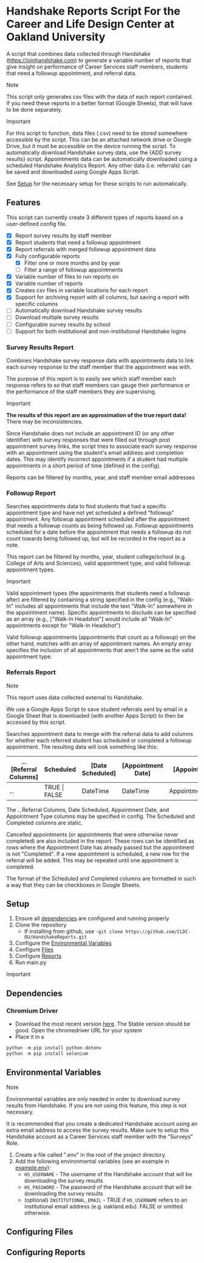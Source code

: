 # Handshake Reports Script For the Career and Life Design Center at Oakland University

A script that combines data collected through Handshake (https://joinhandshake.com) to generate a variable number of reports that give insight on performance of Career Services staff members, students that need a followup appointment, and referral data.

> [!NOTE]
>
> This script only generates csv files with the data of each report contained. If you need these reports in a better format (Google Sheets), that will have to be done separately.

> [!IMPORTANT]
>
> For this script to function, data files (.csv) need to be stored somewhere accessible by the script. This can be an attached network drive or Google Drive, but it must be accessible on the device running the script. To automatically download Handshake survey data, use the {ADD survey results} script. Appointments data can be automatically downloaded using a scheduled Handshake Analytics Report. Any other data (i.e. referrals) can be saved and downloaded using Google Apps Script.

See [Setup](#setup) for the necessary setup for these scripts to run automatically.

## Features

This script can currently create 3 different types of reports based on a user-defined config file.

- [x] Report survey results by staff member
- [x] Report students that need a followup appointment
- [x] Report referrals with merged followup appointment data
- [x] Fully configurable reports
  - [x] Filter one or more months and by year
  - [ ] Filter a range of followup appointments
- [x] Variable number of files to run reports on
- [x] Variable number of reports
- [x] Creates csv files in variable locations for each report
- [x] Support for archiving report with all columns, but saving a report with specific columns
- [ ] Automatically download Handshake survey results
- [ ] Download multiple survey results
- [ ] Configurable survey results by school
- [ ] Support for both institutional and non-institutional Handshake logins

### Survey Results Report

Combines Handshake survey response data with appointments data to link each survey response to the staff member that the appointment was with.

The purpose of this report is to easily see which staff member each response refers to so that staff members can gauge their performance or the performance of the staff members they are supervising.

> [!IMPORTANT]
>
> **The results of this report are an approximation of the true report data!** There may be inconsistencies.
>
> Since Handshake does not include an appointment ID (or any other identifier) with survey responses that were filled out through post appointment survey links, the script tries to associate each survey response with an appointment using the student's email address and completion dates. This may identify incorrect appointments if a student had multiple appointments in a short period of time (defined in the config).

Reports can be filtered by months, year, and staff member email addresses

### Followup Report

Searches appointments data to find students that had a specific appointment type and have not yet scheduled a defined "followup" appointment. Any followup appointment scheduled after the appointment that needs a followup counts as being followed up. Followup appointments scheduled for a date before the appointment that needs a followup do not count towards being followed up, but will be recorded in the report as a note.

This report can be filtered by months, year, student college/school (e.g. College of Arts and Sciences), valid appointment type, and valid followup appointment types.

> [!IMPORTANT]
>
> Valid appointment types (the appointments that students need a followup after)
> are filtered by containing a string specified in the config (e.g., "Walk-In" includes all appointments that include the text "Walk-In" somewhere in the appointment name). Specific appointments to disclude can be specified as an array (e.g., ["Walk-In Headshot"] would include all "Walk-In" appointments except for "Walk-In Headshot")
>
> Valid followup appointments (appointments that count as a followup) on the other hand, matches with an array of appointment names. An empty array specifies the inclusion of all appointments that aren't the same as the valid appointment type.

### Referrals Report

> [!NOTE]
>
> This report uses data collected external to Handshake.
>
> We use a Google Apps Script to save student referrals sent by email in a Google Sheet that is downloaded (with another Apps Script) to then be accessed by this script.

Searches appointment data to merge with the referral data to add columns for whether each referred student has scheduled or completed a followup appointment. The resulting data will look something like this:

| ...[Referral Columns] | Scheduled     | [Date Scheduled] | [Appointment Date] | [Appointment Type]  | Completed     |
| --------------------- | ------------- | ---------------- | ------------------ | ------------------- | ------------- |
| ...                   | TRUE \| FALSE | DateTime         | DateTime           | AppointmentTypeName | TRUE \| FALSE |

The ...Referral Columns, Date Scheduled, Appointment Date, and Appointment Type columns may be specified in config. The Scheduled and Completed columns are static.

Cancelled appointments (or appointments that were otherwise never completed) are also included in the report. These rows can be identified as rows where the Appointment Date has already passed but the appointment is not "Completed". If a new appointment is scheduled, a new row for the referral will be added. This may be repeated until one appointment is completed.

The format of the Scheduled and Completed columns are formatted in such a way that they can be checkboxes in Google Sheets.

## Setup

1. Ensure all [dependencies](#dependencies) are configured and running properly
2. Clone the repository
   - If installing from github, use `-git clone https://github.com/CLDC-OU/HandshakeReports.git`
3. Configure the [Environmental Variables](#environmental-variables)
4. Configure [Files](#configuring-files)
5. Configure [Reports](#configuring-reports)
6. Run main.py

> [!IMPORTANT]

## Dependencies

### Chromium Driver

- Download the most recent version [here](https://googlechromelabs.github.io/chrome-for-testing/). The Stable version should be good. Open the chromedriver URL for your system
- Place it in a

```python
python -m pip install python-dotenv
python -m pip install selenium
```

## Environmental Variables

> [!NOTE]
>
> Environmental variables are only needed in order to download survey results from Handshake. If you are not using this feature, this step is not necessary.

It is recommended that you create a dedicated Handshake account using an extra email address to access the survey results. Make sure to setup this Handshake account as a Career Services staff member with the "Surveys" Role.

1. Create a file called ".env" in the root of the project directory.
2. Add the following environmental variables (see an example in [example.env](example.env)):
   - `HS_USERNAME` - The username of the Handshake account that will be downloading the survey results
   - `HS_PASSWORD` - The password of the Handshake account that will be downloading the survey results
   - (optional) `INSTITUTIONAL_EMAIL` - TRUE if `HS_USERNAME` refers to an institutional email address (e.g. oakland.edu). FALSE or omitted otherwise.

## Configuring Files

## Configuring Reports

